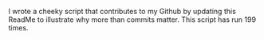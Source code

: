 I wrote a cheeky script that contributes to my Github by updating this ReadMe to illustrate why more than commits matter. This script has run 199 times.